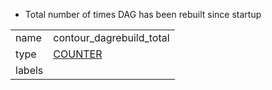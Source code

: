 * Total number of times DAG has been rebuilt since startup

| | |
| - | - |
| name | contour_dagrebuild_total |
| type | [COUNTER](https://prometheus.io/docs/concepts/metric_types/#counter) |
| labels |  |
